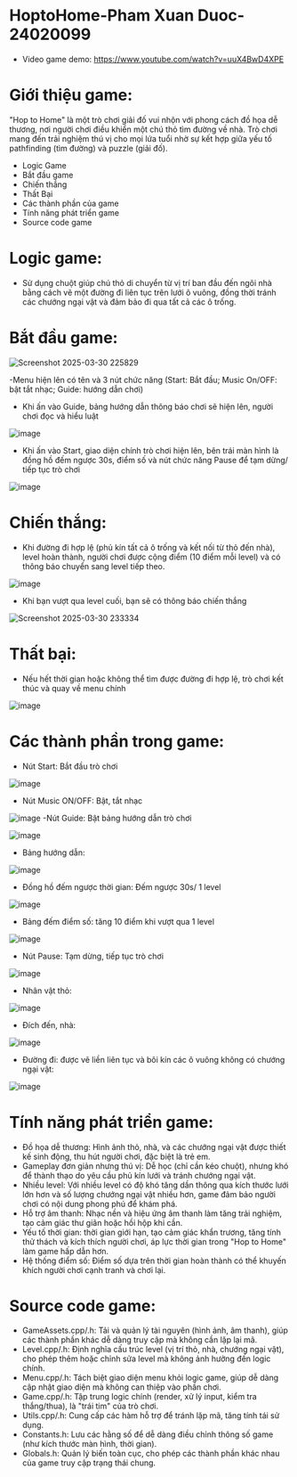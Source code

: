 # HoptoHome-Pham Xuan Duoc-24020099
- Video game demo: https://www.youtube.com/watch?v=uuX4BwD4XPE

# Giới thiệu game:
"Hop to Home" là một trò chơi giải đố vui nhộn với phong cách đồ họa dễ thương, nơi người chơi điều khiển một chú thỏ tìm đường về nhà. Trò chơi mang đến trải nghiệm thú vị cho mọi lứa tuổi nhờ sự kết hợp giữa yếu tố pathfinding (tìm đường) và puzzle (giải đố).
* Logic Game
* Bắt đầu game
* Chiến thắng
* Thất Bại
* Các thành phần của game
* Tính năng phát triển game
* Source code game
# Logic game:
- Sử dụng chuột giúp chú thỏ di chuyển từ vị trí ban đầu đến ngôi nhà bằng cách vẽ một đường đi liên tục trên lưới ô vuông, đồng thời tránh các chướng ngại vật và đảm bảo đi qua tất cả các ô trống.
# Bắt đầu game:
![Screenshot 2025-03-30 225829](https://github.com/user-attachments/assets/04d09835-37ec-4926-b584-fe8ee4dce5e9)

-Menu hiện lên có tên và 3 nút chức năng (Start: Bắt đầu; Music On/OFF: bật tắt nhạc; Guide: hướng dẫn chơi)
+ Khi ấn vào Guide, bảng hướng dẫn thông báo chơi sẽ hiện lên, người chơi đọc và hiểu luật

![image](https://github.com/user-attachments/assets/f16aeba8-fe66-4a26-bc65-96dbd2969802)
+ Khi ấn vào Start, giao diện chính trò chơi hiện lên, bên trái màn hình là đồng hồ đếm ngược 30s, điểm số và nút chức năng Pause để tạm dừng/ tiếp tục trò chơi

![image](https://github.com/user-attachments/assets/cabbd6e5-7518-49a2-8423-40874a7f0561)
# Chiến thắng:
- Khi đường đi hợp lệ (phủ kín tất cả ô trống và kết nối từ thỏ đến nhà), level hoàn thành, người chơi được cộng điểm (10 điểm mỗi level) và có thông báo chuyển sang level tiếp theo.

![image](https://github.com/user-attachments/assets/feeb5f24-91ab-424e-8fb7-0926941e06d9)
- Khi bạn vượt qua level cuối, bạn sẽ có thông báo chiến thắng

![Screenshot 2025-03-30 233334](https://github.com/user-attachments/assets/4bcf6b8d-4f4c-496a-89fb-ad69e00ab383)
# Thất bại:
- Nếu hết thời gian hoặc không thể tìm được đường đi hợp lệ, trò chơi kết thúc và quay về menu chính

![image](https://github.com/user-attachments/assets/753e46d6-219c-4756-be4f-913a7d109757)
# Các thành phần trong game:
- Nút Start: Bắt đầu trò chơi

![image](https://github.com/user-attachments/assets/3c104b01-4b9f-497b-97b2-6b97adf17961)
- Nút Music ON/OFF: Bật, tắt nhạc

![image](https://github.com/user-attachments/assets/89ba2c7d-1747-45f8-aad2-aa58bc520de2)
-Nút Guide: Bật bảng hướng dẫn trò chơi

![image](https://github.com/user-attachments/assets/dfab92e0-901d-4e3c-a1cf-400fd9ad86a3)
- Bảng hướng dẫn:

![image](https://github.com/user-attachments/assets/7ad7abc8-370d-45cf-8e8d-8e1f62d919ec)
- Đồng hồ đếm ngược thời gian: Đếm ngược 30s/ 1 level

![image](https://github.com/user-attachments/assets/f3c8d272-9cfa-4509-be12-f9a2ffedb647)
- Bảng đếm điểm số: tăng 10 điểm khi vượt qua 1 level

![image](https://github.com/user-attachments/assets/ff631a18-9a2e-46f6-be1e-1fe7f967e968)
- Nút Pause: Tạm dừng, tiếp tục trò chơi

![image](https://github.com/user-attachments/assets/f97f4a50-0d42-4758-a577-2e0fb16fc79c)
- Nhân vật thỏ:

![image](https://github.com/user-attachments/assets/8f89eb55-11c9-4bd5-bb57-7cdbd3136684)
- Đích đến, nhà:

![image](https://github.com/user-attachments/assets/64bd5ab6-3d07-48b5-a283-330f0b302952)
- Đường đi: được vẽ liền liên tục và bôi kín các ô vuông không có chướng ngại vật:

![image](https://github.com/user-attachments/assets/dce8c409-993b-44d4-82e5-8401dda68436)
# Tính năng phát triển game:
- Đồ họa dễ thương: Hình ảnh thỏ, nhà, và các chướng ngại vật được thiết kế sinh động, thu hút người chơi, đặc biệt là trẻ em. 
- Gameplay đơn giản nhưng thú vị: Dễ học (chỉ cần kéo chuột), nhưng khó để thành thạo do yêu cầu phủ kín lưới và tránh chướng ngại vật. 
- Nhiều level: Với nhiều level có độ khó tăng dần thông qua kích thước lưới lớn hơn và số lượng chướng ngại vật nhiều hơn, game đảm bảo người chơi có nội dung phong phú để khám phá. 
- Hỗ trợ âm thanh: Nhạc nền và hiệu ứng âm thanh làm tăng trải nghiệm, tạo cảm giác thư giãn hoặc hồi hộp khi cần.
- Yếu tố thời gian: thời gian giới hạn, tạo cảm giác khẩn trương, tăng tính thử thách và kích thích người chơi, áp lực thời gian trong "Hop to Home" làm game hấp dẫn hơn. 
- Hệ thống điểm số: Điểm số dựa trên thời gian hoàn thành có thể khuyến khích người chơi cạnh tranh và chơi lại. 
# Source code game:
- GameAssets.cpp/.h: Tải và quản lý tài nguyên (hình ảnh, âm thanh), giúp các thành phần khác dễ dàng truy cập mà không cần lặp lại mã.
- Level.cpp/.h: Định nghĩa cấu trúc level (vị trí thỏ, nhà, chướng ngại vật), cho phép thêm hoặc chỉnh sửa level mà không ảnh hưởng đến logic chính.
- Menu.cpp/.h: Tách biệt giao diện menu khỏi logic game, giúp dễ dàng cập nhật giao diện mà không can thiệp vào phần chơi.
- Game.cpp/.h: Tập trung logic chính (render, xử lý input, kiểm tra thắng/thua), là "trái tim" của trò chơi.
- Utils.cpp/.h: Cung cấp các hàm hỗ trợ để tránh lặp mã, tăng tính tái sử dụng.
- Constants.h: Lưu các hằng số để dễ dàng điều chỉnh thông số game (như kích thước màn hình, thời gian).
- Globals.h: Quản lý biến toàn cục, cho phép các thành phần khác nhau của game truy cập trạng thái chung.







